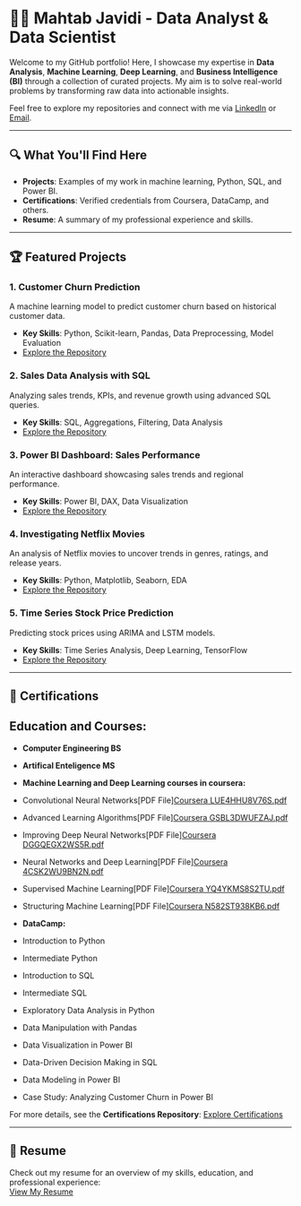 # 👩‍💻 Mahtab Javidi - Data Analyst & Data Scientist  

Welcome to my GitHub portfolio! Here, I showcase my expertise in **Data Analysis**, **Machine Learning**, **Deep Learning**, and **Business Intelligence (BI)** through a collection of curated projects. My aim is to solve real-world problems by transforming raw data into actionable insights.

Feel free to explore my repositories and connect with me via [LinkedIn](https://www.linkedin.com/in/mahtab-javidi) or [Email](mailto:your-email@example.com).

---

## 🔍 **What You'll Find Here**
- **Projects**: Examples of my work in machine learning, Python, SQL, and Power BI.
- **Certifications**: Verified credentials from Coursera, DataCamp, and others.
- **Resume**: A summary of my professional experience and skills.

---

## 🏆 **Featured Projects**

### **1. Customer Churn Prediction**  
A machine learning model to predict customer churn based on historical customer data.  
- **Key Skills**: Python, Scikit-learn, Pandas, Data Preprocessing, Model Evaluation  
- [Explore the Repository](https://github.com/Mahtab-javidi88/Portfolio/tree/main/customer-churn-prediction)

### **2. Sales Data Analysis with SQL**  
Analyzing sales trends, KPIs, and revenue growth using advanced SQL queries.  
- **Key Skills**: SQL, Aggregations, Filtering, Data Analysis  
- [Explore the Repository](https://github.com/yourusername/sales-analysis)

### **3. Power BI Dashboard: Sales Performance**  
An interactive dashboard showcasing sales trends and regional performance.  
- **Key Skills**: Power BI, DAX, Data Visualization  
- [Explore the Repository](https://github.com/yourusername/power-bi-sales-dashboard)

### **4. Investigating Netflix Movies**  
An analysis of Netflix movies to uncover trends in genres, ratings, and release years.  
- **Key Skills**: Python, Matplotlib, Seaborn, EDA  
- [Explore the Repository](https://github.com/yourusername/netflix-analysis)

### **5. Time Series Stock Price Prediction**  
Predicting stock prices using ARIMA and LSTM models.  
- **Key Skills**: Time Series Analysis, Deep Learning, TensorFlow  
- [Explore the Repository](https://github.com/yourusername/stock-price-prediction)

---

## 📜 **Certifications**

## Education and Courses:
- **Computer Engineering BS**
- **Artifical Enteligence MS**
  
- **Machine Learning and Deep Learning courses in coursera:**
-  Convolutional Neural Networks[PDF File][Coursera LUE4HHU8V76S.pdf](https://github.com/user-attachments/files/16196273/Coursera.LUE4HHU8V76S.pdf)
-  Advanced Learning Algorithms[PDF File][Coursera GSBL3DWUFZAJ.pdf](https://github.com/user-attachments/files/16196279/Coursera.GSBL3DWUFZAJ.pdf)
-  Improving Deep Neural Networks[PDF File][Coursera DGGQEGX2WS5R.pdf](https://github.com/user-attachments/files/16196278/Coursera.DGGQEGX2WS5R.pdf)
-  Neural Networks and Deep Learning[PDF File][Coursera 4CSK2WU9BN2N.pdf](https://github.com/user-attachments/files/16196277/Coursera.4CSK2WU9BN2N.pdf)
-  Supervised Machine Learning[PDF File][Coursera YQ4YKMS8S2TU.pdf](https://github.com/user-attachments/files/16196275/Coursera.YQ4YKMS8S2TU.pdf)
-  Structuring Machine Learning[PDF File][Coursera N582ST938KB6.pdf](https://github.com/user-attachments/files/16196274/Coursera.N582ST938KB6.pdf)

- **DataCamp:**
- Introduction to Python  
- Intermediate Python  
- Introduction to SQL  
- Intermediate SQL  
- Exploratory Data Analysis in Python  
- Data Manipulation with Pandas  
- Data Visualization in Power BI  
- Data-Driven Decision Making in SQL  
- Data Modeling in Power BI  
- Case Study: Analyzing Customer Churn in Power BI  

For more details, see the **Certifications Repository**: [Explore Certifications](https://github.com/yourusername/certifications)

---

## 📄 **Resume**
Check out my resume for an overview of my skills, education, and professional experience:  
[View My Resume](https://github.com/yourusername/resume)

   
   
